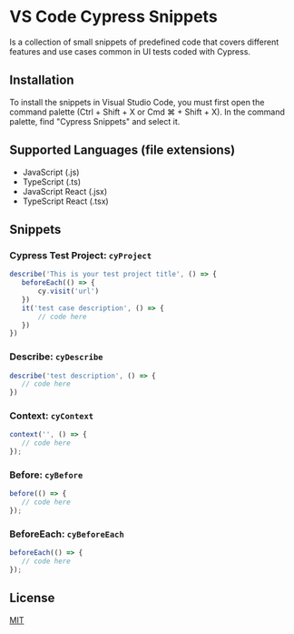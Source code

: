 # VS Code Cypress Snippets
Is a collection of small snippets of predefined code that covers different features and use cases common in UI tests coded with Cypress.

## Installation

To install the snippets in Visual Studio Code, you must first open the command palette (Ctrl + Shift + X or Cmd ⌘ + Shift + X). In the command palette, find "Cypress Snippets" and select it.

## Supported Languages (file extensions)

- JavaScript (.js)
- TypeScript (.ts)
- JavaScript React (.jsx)
- TypeScript React (.tsx)

## Snippets

### Cypress Test Project: `cyProject`
```javascript
describe('This is your test project title', () => {
   beforeEach(() => {
       cy.visit('url')
   })
   it('test case description', () => {
       // code here
   })
})
```

### Describe: `cyDescribe`
```javascript
describe('test description', () => {
   // code here
})
```

### Context: `cyContext`
```javascript
context('', () => {
   // code here
});
```

### Before: `cyBefore`
```javascript
before(() => {
   // code here
});
```

### BeforeEach: `cyBeforeEach`
```javascript
beforeEach(() => {
   // code here
});
```

## License

[MIT](./LICENSE)